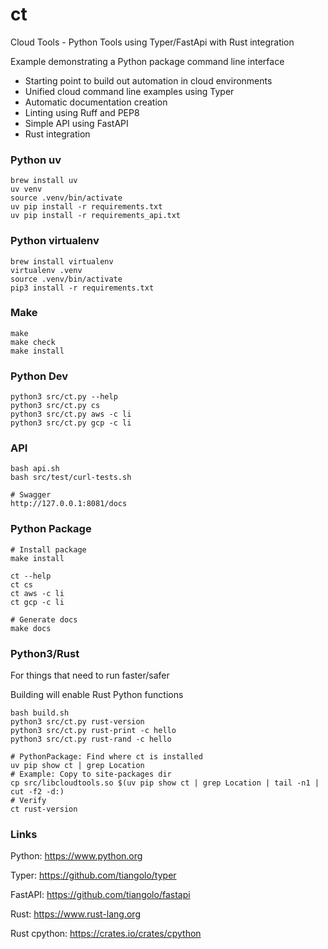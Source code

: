 # ct

Cloud Tools - Python Tools using Typer/FastApi with Rust integration

Example demonstrating a Python package command line interface
- Starting point to build out automation in cloud environments
- Unified cloud command line examples using Typer
- Automatic documentation creation
- Linting using Ruff and PEP8
- Simple API using FastAPI
- Rust integration


### Python uv
```
brew install uv
uv venv
source .venv/bin/activate
uv pip install -r requirements.txt
uv pip install -r requirements_api.txt
```

### Python virtualenv
```
brew install virtualenv
virtualenv .venv
source .venv/bin/activate
pip3 install -r requirements.txt
```

### Make
```
make
make check
make install
```

### Python Dev
```
python3 src/ct.py --help
python3 src/ct.py cs
python3 src/ct.py aws -c li
python3 src/ct.py gcp -c li
```

### API
```
bash api.sh
bash src/test/curl-tests.sh

# Swagger
http://127.0.0.1:8081/docs
```

### Python Package
```
# Install package
make install

ct --help
ct cs
ct aws -c li
ct gcp -c li

# Generate docs
make docs
```

### Python3/Rust

For things that need to run faster/safer

Building will enable Rust Python functions
```
bash build.sh
python3 src/ct.py rust-version
python3 src/ct.py rust-print -c hello
python3 src/ct.py rust-rand -c hello

# PythonPackage: Find where ct is installed
uv pip show ct | grep Location
# Example: Copy to site-packages dir
cp src/libcloudtools.so $(uv pip show ct | grep Location | tail -n1 | cut -f2 -d:)
# Verify
ct rust-version
```

### Links

Python: https://www.python.org

Typer: https://github.com/tiangolo/typer

FastAPI: https://github.com/tiangolo/fastapi

Rust: https://www.rust-lang.org

Rust cpython: https://crates.io/crates/cpython
